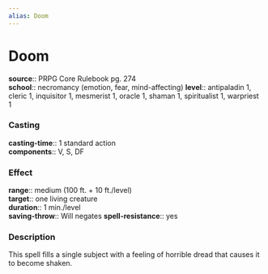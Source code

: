 ```yaml
---
alias: Doom
---
```


# Doom 

**source**:: PRPG Core Rulebook pg. 274  
**school**:: necromancy (emotion, fear, mind-affecting)
**level**:: antipaladin 1, cleric 1, inquisitor 1, mesmerist 1, oracle 1, shaman 1, spiritualist 1, warpriest 1

### Casting 

**casting-time**:: 1 standard action  
**components**:: V, S, DF

### Effect 

**range**:: medium (100 ft. + 10 ft./level)  
**target**:: one living creature  
**duration**:: 1 min./level  
**saving-throw**:: Will negates
**spell-resistance**:: yes

### Description 

This spell fills a single subject with a feeling of horrible dread that causes it to become shaken.
